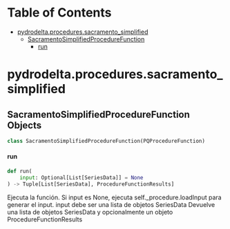 # Table of Contents

* [pydrodelta.procedures.sacramento\_simplified](#pydrodelta.procedures.sacramento_simplified)
  * [SacramentoSimplifiedProcedureFunction](#pydrodelta.procedures.sacramento_simplified.SacramentoSimplifiedProcedureFunction)
    * [run](#pydrodelta.procedures.sacramento_simplified.SacramentoSimplifiedProcedureFunction.run)

<a id="pydrodelta.procedures.sacramento_simplified"></a>

# pydrodelta.procedures.sacramento\_simplified

<a id="pydrodelta.procedures.sacramento_simplified.SacramentoSimplifiedProcedureFunction"></a>

## SacramentoSimplifiedProcedureFunction Objects

```python
class SacramentoSimplifiedProcedureFunction(PQProcedureFunction)
```

<a id="pydrodelta.procedures.sacramento_simplified.SacramentoSimplifiedProcedureFunction.run"></a>

#### run

```python
def run(
    input: Optional[List[SeriesData]] = None
) -> Tuple[List[SeriesData], ProcedureFunctionResults]
```

Ejecuta la función. Si input es None, ejecuta self._procedure.loadInput para generar el input. input debe ser una lista de objetos SeriesData
Devuelve una lista de objetos SeriesData y opcionalmente un objeto ProcedureFunctionResults

